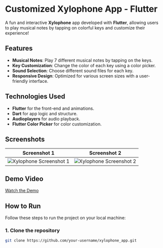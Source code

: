 # Customized Xylophone App - Flutter

A fun and interactive **Xylophone** app developed with **Flutter**, allowing users to play musical notes by tapping on colorful keys and customize their experience!

## Features

- **Musical Notes**: Play 7 different musical notes by tapping on the keys.
- **Key Customization**: Change the color of each key using a color picker.
- **Sound Selection**: Choose different sound files for each key.
- **Responsive Design**: Optimized for various screen sizes with a user-friendly interface.

## Technologies Used

- **Flutter** for the front-end and animations.
- **Dart** for app logic and structure.
- **Audioplayers** for audio playback.
- **Flutter Color Picker** for color customization.

## Screenshots

| Screenshot 1 | Screenshot 2 |
|--------------|--------------|
| ![Xylophone Screenshot 1](https://example.com/screenshot1.png) | ![Xylophone Screenshot 2](https://example.com/screenshot2.png) |

## Demo Video

[Watch the Demo](https://example.com/demo-video)

## How to Run

Follow these steps to run the project on your local machine:

### 1. Clone the repository
```bash
git clone https://github.com/your-username/xylophone_app.git
